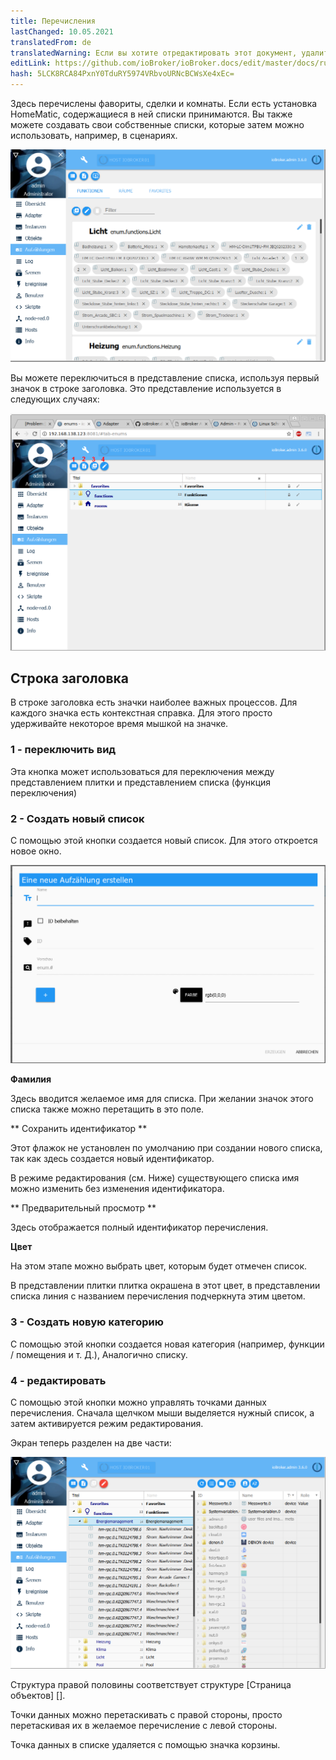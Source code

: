 ```yaml
---
title: Перечисления
lastChanged: 10.05.2021
translatedFrom: de
translatedWarning: Если вы хотите отредактировать этот документ, удалите поле «translationFrom», в противном случае этот документ будет снова автоматически переведен
editLink: https://github.com/ioBroker/ioBroker.docs/edit/master/docs/ru/admin/enums.md
hash: 5LCK8RCA84PxnY0TduRY5974VRbvoURNcBCWsXe4xEc=
---
```

Здесь перечислены фавориты, сделки и комнаты. Если есть установка HomeMatic, содержащиеся в ней списки принимаются.
Вы также можете создавать свои собственные списки, которые затем можно использовать, например, в сценариях.

![Списки в виде плитки](../../de/admin/media/ADMIN_Aufzaehlungen_kachel.png)

Вы можете переключиться в представление списка, используя первый значок в строке заголовка. Это представление используется в следующих случаях:

![Списки в виде списка](../../de/admin/media/ADMIN_Aufzaehlungen_liste_numbers.png)

## Строка заголовка
В строке заголовка есть значки наиболее важных процессов. Для каждого значка есть контекстная справка. Для этого просто удерживайте некоторое время мышкой на значке.

### 1 - переключить вид
Эта кнопка может использоваться для переключения между представлением плитки и представлением списка (функция переключения)

### 2 - Создать новый список
С помощью этой кнопки создается новый список. Для этого откроется новое окно.

![Создать новый список](../../de/admin/media/ADMIN_Aufzaehlungen_liste_erstellen.png)

**Фамилия**

Здесь вводится желаемое имя для списка. При желании значок этого списка также можно перетащить в это поле.

** Сохранить идентификатор **

Этот флажок не установлен по умолчанию при создании нового списка, так как здесь создается новый идентификатор.

В режиме редактирования (см. Ниже) существующего списка имя можно изменить без изменения идентификатора.

** Предварительный просмотр **

Здесь отображается полный идентификатор перечисления.

**Цвет**

На этом этапе можно выбрать цвет, которым будет отмечен список.

В представлении плитки плитка окрашена в этот цвет, в представлении списка линия с названием перечисления подчеркнута этим цветом.

### 3 - Создать новую категорию
С помощью этой кнопки создается новая категория (например, функции / помещения и т. Д.), Аналогично списку.

### 4 - редактировать
С помощью этой кнопки можно управлять точками данных перечисления.
Сначала щелчком мыши выделяется нужный список, а затем активируется режим редактирования.

Экран теперь разделен на две части:

![Редактировать список](../../de/admin/media/ADMIN_Aufzaehlungen_liste_hinzufuegen.png)

Структура правой половины соответствует структуре [Страница объектов] [].

Точки данных можно перетаскивать с правой стороны, просто перетаскивая их в желаемое перечисление с левой стороны.

Точка данных в списке удаляется с помощью значка корзины.

[Objekte-Seite]: https://www.iobroker.net/#de/documentation/admin/objects.md
